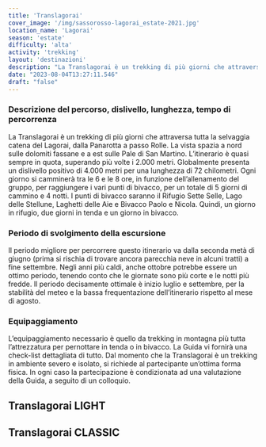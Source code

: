 ```yaml
---
title: 'Translagorai'
cover_image: '/img/sassorosso-lagorai_estate-2021.jpg'
location_name: 'Lagorai'
season: 'estate'
difficulty: 'alta'
activity: 'trekking'
layout: 'destinazioni'
description: "La Translagorai è un trekking di più giorni che attraversa tutta la selvaggia catena del Lagorai, dalla Panarotta a passo Rolle."
date: "2023-08-04T13:27:11.546"
draft: "false"
---
```


### Descrizione del percorso, dislivello, lunghezza, tempo di percorrenza

La Translagorai è un trekking di più giorni che attraversa tutta la selvaggia catena del Lagorai, dalla Panarotta a passo Rolle. La vista spazia a nord sulle dolomiti fassane e a est sulle Pale di San Martino. L’itinerario è quasi sempre in quota, superando più volte i 2.000 metri.
Globalmente presenta un dislivello positivo di 4.000 metri per una lunghezza di 72 chilometri.
Ogni giorno si camminerà tra le 6 e le 8 ore, in funzione dell’allenamento del gruppo, per raggiungere i vari punti di bivacco, per un totale di 5 giorni di cammino e 4 notti.
I punti di bivacco saranno il Rifugio Sette Selle, Lago delle Stellune, Laghetti delle Aie e Bivacco Paolo e Nicola. Quindi, un giorno in rifugio, due giorni in tenda e un giorno in bivacco.

### Periodo di svolgimento della escursione

Il periodo migliore per percorrere questo itinerario va dalla seconda metà di giugno (prima si rischia di trovare ancora parecchia neve in alcuni tratti) a fine settembre. Negli anni più caldi, anche ottobre potrebbe essere un ottimo periodo, tenendo conto che le giornate sono più corte e le notti più fredde. Il periodo decisamente ottimale è inizio luglio e settembre, per la stabilità del meteo e la bassa frequentazione dell’itinerario rispetto al mese di agosto.

### Equipaggiamento

L’equipaggiamento necessario è quello da trekking in montagna più tutta l’attrezzatura per pernottare in tenda o in bivacco. La Guida vi fornirà una check-list dettagliata di tutto.
Dal momento che la Translagorai è un trekking in ambiente severo e isolato, si richiede al partecipante un’ottima forma fisica. In ogni caso la partecipazione è condizionata ad una valutazione della Guida, a seguito di un colloquio.

## Translagorai LIGHT
## Translagorai CLASSIC